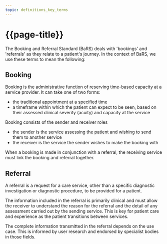 ```yaml
---
topic: definitions_key_terms
---
```


# {{page-title}}

The Booking and Referral Standard (BaRS) deals with 'bookings' and 'referrals' as they relate to a patient's journey. In the context of BaRS, we use these terms to mean the following: 

## Booking
Booking is the administrative function of reserving time-based capacity at a service provider. It can take one of two forms:

- the traditional appointment at a specified time 
- a timeframe within which the patient can expect to be seen, based on their assessed clinical severity (acuity) and capacity at the service

Booking consists of the sender and receiver roles

- the sender is the service assessing the patient and wishing to send them to another service
- the receiver is the service the sender wishes to make the booking with 

When a booking is made in conjunction with a referral, the receiving service must link the booking and referral together. 

## Referral
A referral is a request for a care service, other than a specific diagnostic investigation or diagnostic procedure, to be provided for a patient.

The information included in the referral is primarily clinical and must allow the receiver to understand the reason for the referral and the detail of any assessment carried out by the sending service. This is key for patient care and experience as the patient transitions between services. 

The complete information transmitted in the referral depends on the use case. This is informed by user research and endorsed by specialist bodies in those fields. 
